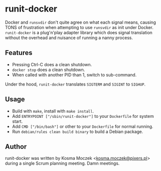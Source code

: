 # runit-docker

Docker and `runsvdir` don't quite agree on what each signal means, causing
TONS of frustration when attempting to use `runsvdir` as init under Docker.
`runit-docker` is a plug'n'play adapter library which does signal translation
without the overhead and nuisance of running a nanny process.

## Features

* Pressing Ctrl-C does a clean shutdown.
* `docker stop` does a clean shutdown.
* When called with another PID than 1, switch to sub-command.

Under the hood, `runit-docker` translates `SIGTERM` and `SIGINT` to `SIGHUP`.

## Usage

* Build with `make`, install with `make install`.
* Add `ENTRYPOINT ["/sbin/runit-docker"]` to your `Dockerfile` for system start.
* Add `CMD ["/bin/bash"]` or other to your `Dockerfile` for normal running.
* Run `debian/rules clean build binary` to build a Debian package.

## Author

runit-docker was written by Kosma Moczek &lt;kosma.moczek@pixers.pl&gt; during a single Scrum
planning meeting. Damn meetings.
